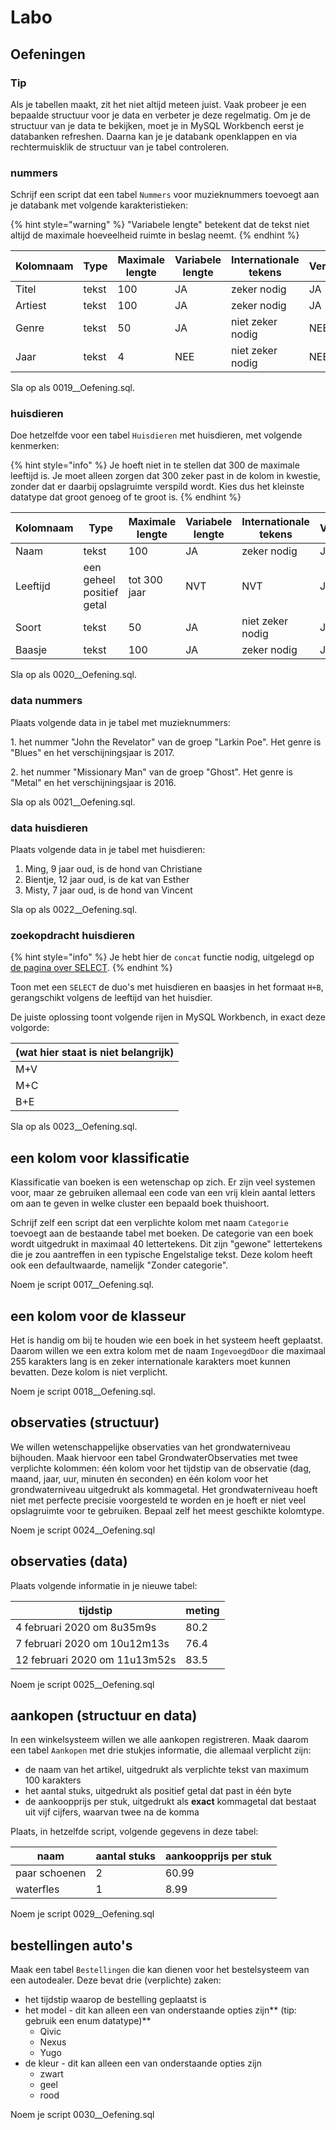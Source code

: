 # Labo

## Oefeningen

### Tip

Als je tabellen maakt, zit het niet altijd meteen juist. Vaak probeer je een bepaalde structuur voor je data en verbeter je deze regelmatig. Om je de structuur van je data te bekijken, moet je in MySQL Workbench eerst je databanken refreshen. Daarna kan je je databank openklappen en via rechtermuisklik de structuur van je tabel controleren.

### nummers

Schrijf een script dat een tabel `Nummers` voor muzieknummers toevoegt aan je databank met volgende karakteristieken:

{% hint style="warning" %}
"Variabele lengte" betekent dat de tekst niet altijd de maximale hoeveelheid ruimte in beslag neemt.
{% endhint %}

| Kolomnaam | Type  | Maximale lengte | Variabele lengte | Internationale tekens | Verplicht |
| --------- | ----- | --------------- | ---------------- | --------------------- | --------- |
| Titel     | tekst | 100             | JA               | zeker nodig           | JA        |
| Artiest   | tekst | 100             | JA               | zeker nodig           | JA        |
| Genre     | tekst | 50              | JA               | niet zeker nodig      | NEE       |
| Jaar      | tekst | 4               | NEE              | niet zeker nodig      | NEE       |

Sla op als 0019\__Oefening.sql.

### huisdieren

Doe hetzelfde voor een tabel `Huisdieren` met huisdieren, met volgende kenmerken:

{% hint style="info" %}
Je hoeft niet in te stellen dat 300 de maximale leeftijd is. Je moet alleen zorgen dat 300 zeker past in de kolom in kwestie, zonder dat er daarbij opslagruimte verspild wordt. Kies dus het kleinste datatype dat groot genoeg of te groot is.
{% endhint %}

| Kolomnaam | Type                      | Maximale lengte | Variabele lengte | Internationale tekens | Verplicht |
| --------- | ------------------------- | --------------- | ---------------- | --------------------- | --------- |
| Naam      | tekst                     | 100             | JA               | zeker nodig           | JA        |
| Leeftijd  | een geheel positief getal | tot 300 jaar    | NVT              | NVT                   | JA        |
| Soort     | tekst                     | 50              | JA               | niet zeker nodig      | JA        |
| Baasje    | tekst                     | 100             | JA               | zeker nodig           | JA        |

Sla op als 0020\__Oefening.sql.

### data nummers

Plaats volgende data in je tabel met muzieknummers:

1\. het nummer "John the Revelator" van de groep "Larkin Poe". Het genre is "Blues" en het verschijningsjaar is 2017.

2\. het nummer "Missionary Man" van de groep "Ghost". Het genre is "Metal" en het verschijningsjaar is 2016.

Sla op als 0021\__Oefening.sql.

### data huisdieren

Plaats volgende data in je tabel met huisdieren:

1. Ming, 9 jaar oud, is de hond van Christiane
2. Bientje, 12 jaar oud, is de kat van Esther
3. Misty, 7 jaar oud, is de hond van Vincent

Sla op als 0022\__Oefening.sql.

### zoekopdracht huisdieren

{% hint style="info" %}
Je hebt hier de `concat` functie nodig, uitgelegd op [de pagina over SELECT](../select/).
{% endhint %}

Toon met een `SELECT` de duo's met huisdieren en baasjes in het formaat `H+B`, gerangschikt volgens de leeftijd van het huisdier.

De juiste oplossing toont volgende rijen in MySQL Workbench, in exact deze volgorde:

| (wat hier staat is niet belangrijk) |
| ----------------------------------- |
| M+V                                 |
| M+C                                 |
| B+E                                 |

Sla op als 0023\__Oefening.sql.

## een kolom voor klassificatie

Klassificatie van boeken is een wetenschap op zich. Er zijn veel systemen voor, maar ze gebruiken allemaal een code van een vrij klein aantal letters om aan te geven in welke cluster een bepaald boek thuishoort.

Schrijf zelf een script dat een verplichte kolom met naam `Categorie` toevoegt aan de bestaande tabel met boeken. De categorie van een boek wordt uitgedrukt in maximaal 40 lettertekens. Dit zijn "gewone" lettertekens die je zou aantreffen in een typische Engelstalige tekst. Deze kolom heeft ook een defaultwaarde, namelijk "Zonder categorie".

Noem je script 0017\__Oefening.sql.

## een kolom voor de klasseur

Het is handig om bij te houden wie een boek in het systeem heeft geplaatst. Daarom willen we een extra kolom met de naam `IngevoegdDoor` die maximaal 255 karakters lang is en zeker internationale karakters moet kunnen bevatten. Deze kolom is niet verplicht.

Noem je script 0018\__Oefening.sql.

## observaties (structuur)

We willen wetenschappelijke observaties van het grondwaterniveau bijhouden. Maak hiervoor een tabel GrondwaterObservaties met twee verplichte kolommen: één kolom voor het tijdstip van de observatie (dag, maand, jaar, uur, minuten én seconden) en één kolom voor het grondwaterniveau uitgedrukt als kommagetal. Het grondwaterniveau hoeft niet met perfecte precisie voorgesteld te worden en je hoeft er niet veel opslagruimte voor te gebruiken. Bepaal zelf het meest geschikte kolomtype.

Noem je script 0024\__Oefening.sql

## observaties (data)

Plaats volgende informatie in je nieuwe tabel:

| tijdstip                      | meting |
| ----------------------------- | ------ |
| 4 februari 2020 om 8u35m9s    | 80.2   |
| 7 februari 2020 om 10u12m13s  | 76.4   |
| 12 februari 2020 om 11u13m52s | 83.5   |

Noem je script 0025\__Oefening.sql

## aankopen (structuur en data)

In een winkelsysteem willen we alle aankopen registreren. Maak daarom een tabel `Aankopen` met drie stukjes informatie, die allemaal verplicht zijn:

* de naam van het artikel, uitgedrukt als verplichte tekst van maximum 100 karakters
* het aantal stuks, uitgedrukt als positief getal dat past in één byte
* de aankoopprijs per stuk, uitgedrukt als **exact** kommagetal dat bestaat uit vijf cijfers, waarvan twee na de komma

Plaats, in hetzelfde script, volgende gegevens in deze tabel:

| naam          | aantal stuks | aankoopprijs per stuk |
| ------------- | ------------ | --------------------- |
| paar schoenen | 2            | 60.99                 |
| waterfles     | 1            | 8.99                  |

Noem je script 0029\__Oefening.sql

## bestellingen auto's

Maak een tabel `Bestellingen` die kan dienen voor het bestelsysteem van een autodealer. Deze bevat drie (verplichte) zaken:

* het tijdstip waarop de bestelling geplaatst is
* het model - dit kan alleen een van onderstaande opties zijn** (tip: gebruik een enum datatype)**
  * Qivic
  * Nexus
  * Yugo
* de kleur - dit kan alleen een van onderstaande opties zijn
  * zwart
  * geel
  * rood

Noem je script 0030\__Oefening.sql

